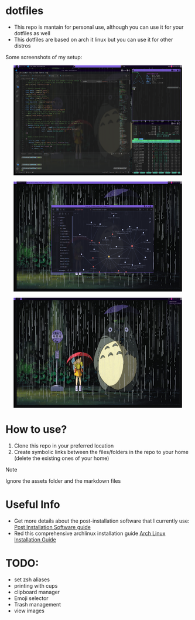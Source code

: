 # dotfiles

+ This repo is mantain for personal use, although you can use it for your dotfiles as well
+ This dotfiles are based on arch it linux but you can use it for other distros

Some screenshots of my setup:

<p align="center">
  <img width="460" height="300" src="assets/2024-07-27_14-17.png">
</p>
<p align="center">
  <img width="460" height="300" src="assets/2024-07-27_14-17_1.png">
</p>
<p align="center">
  <img width="460" height="300" src="assets/2024-07-27_14-20.png">
</p>

# How to use?
1. Clone this repo in your preferred location
2. Create symbolic links between the files/folders in the repo to your home (delete the existing ones of your home)

> [!NOTE]  
> Ignore the assets folder and the markdown files


# Useful Info

+ Get more details about the post-installation software that I currently use: [Post Installation Software guide](postinstallSoftware.md)
+ Red this comprehensive archlinux installation guide [Arch Linux Installation Guide](archInstallGuide.md)

# TODO:
+ set zsh aliases
+ printing with cups
+ clipboard manager
+ Emoji selector
+ Trash management
+ view images